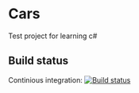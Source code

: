 # Cars
Test project for learning c#

## Build status
Continious integration: [![Build status](https://ci.appveyor.com/api/projects/status/mc1lfp64re3h6dct?svg=true)](https://ci.appveyor.com/project/FrameBassman/cars)

